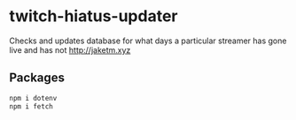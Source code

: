 # twitch-hiatus-updater
Checks and updates database for what days a particular streamer has gone live and has not
http://jaketm.xyz

## Packages
```javascript
npm i dotenv
npm i fetch
```
